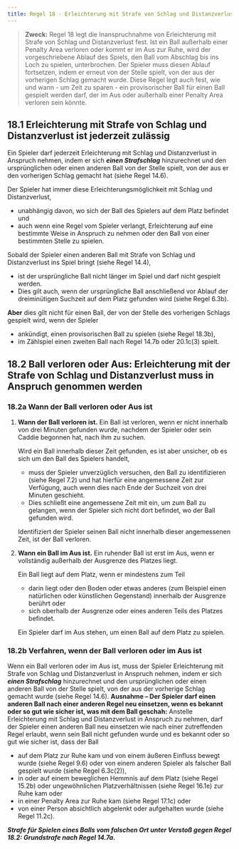 ```yaml
---
title: Regel 18 - Erleichterung mit Strafe von Schlag und Distanzverlust, Ball verloren oder Aus, provisorischer Ball
---
```


> **Zweck:**
> Regel 18 legt die Inanspruchnahme von Erleichterung mit Strafe von Schlag und Distanzverlust fest. Ist ein Ball außerhalb einer Penalty Area verloren oder kommt er im Aus zur Ruhe, wird der vorgeschriebene Ablauf des Spiels, den Ball vom Abschlag bis ins Loch zu spielen, unterbrochen. Der Spieler muss diesen Ablauf fortsetzen, indem er erneut von der Stelle spielt, von der aus der vorherigen Schlag gemacht wurde.
> Diese Regel legt auch fest, wie und wann - um Zeit zu sparen - ein provisorischer Ball für einen Ball gespielt werden darf, der im Aus oder außerhalb einer Penalty Area verloren sein könnte.

## 18.1 Erleichterung mit Strafe von Schlag und Distanzverlust ist jederzeit zulässig

Ein Spieler darf jederzeit Erleichterung mit Schlag und Distanzverlust in Anspruch nehmen, indem er sich **_einen Strafschlag_** hinzurechnet und den ursprünglichen oder einen anderen Ball von der Stelle spielt, von der aus er den vorherigen Schlag gemacht hat (siehe Regel 14.6).

Der Spieler hat immer diese Erleichterungsmöglichkeit mit Schlag und Distanzverlust,

- unabhängig davon, wo sich der Ball des Spielers auf dem Platz befindet und
- auch wenn eine Regel vom Spieler verlangt, Erleichterung auf eine bestimmte Weise in Anspruch zu nehmen oder den Ball von einer bestimmten Stelle zu spielen.

Sobald der Spieler einen anderen Ball mit Strafe von Schlag und Distanzverlust ins Spiel bringt (siehe Regel 14.4),

- ist der ursprüngliche Ball nicht länger im Spiel und darf nicht gespielt werden.
- Dies gilt auch, wenn der ursprüngliche Ball anschließend vor Ablauf der dreiminütigen Suchzeit auf dem Platz gefunden wird (siehe Regel 6.3b).

**Aber** dies gilt nicht für einen Ball, der von der Stelle des vorherigen Schlags gespielt wird, wenn der Spieler

- ankündigt, einen provisorischen Ball zu spielen (siehe Regel 18.3b),
- im Zählspiel einen zweiten Ball nach Regel 14.7b oder 20.1c(3) spielt.

## 18.2 Ball verloren oder Aus: Erleichterung mit der Strafe von Schlag und Distanzverlust muss in Anspruch genommen werden

### 18.2a Wann der Ball verloren oder Aus ist

1. **Wann der Ball verloren ist.** Ein Ball ist verloren, wenn er nicht innerhalb von drei Minuten gefunden wurde, nachdem der Spieler oder sein Caddie begonnen hat, nach ihm zu suchen.

   Wird ein Ball innerhalb dieser Zeit gefunden, es ist aber unsicher, ob es sich um den Ball des Spielers handelt,

   - muss der Spieler unverzüglich versuchen, den Ball zu identifizieren (siehe Regel 7.2) und hat hierfür eine angemessene Zeit zur Verfügung, auch wenn dies nach Ende der Suchzeit von drei Minuten geschieht.
   - Dies schließt eine angemessene Zeit mit ein, um zum Ball zu gelangen, wenn der Spieler sich nicht dort befindet, wo der Ball gefunden wird.

   Identifiziert der Spieler seinen Ball nicht innerhalb dieser angemessenen Zeit, ist der Ball verloren.

2. **Wann ein Ball im Aus ist.** Ein ruhender Ball ist erst im Aus, wenn er vollständig außerhalb der Ausgrenze des Platzes liegt.

   Ein Ball liegt auf dem Platz, wenn er mindestens zum Teil

   - darin liegt oder den Boden oder etwas anderes (zum Beispiel einen natürlichen oder künstlichen Gegenstand) innerhalb der Ausgrenze berührt oder
   - sich oberhalb der Ausgrenze oder eines anderen Teils des Platzes befindet.

   Ein Spieler darf im Aus stehen, um einen Ball auf dem Platz zu spielen.

### 18.2b Verfahren, wenn der Ball verloren oder im Aus ist

Wenn ein Ball verloren oder im Aus ist, muss der Spieler Erleichterung mit Strafe von Schlag und Distanzverlust in Anspruch nehmen, indem er sich **_einen Strafschlag_** hinzurechnet und den ursprünglichen oder einen anderen Ball von der Stelle spielt, von der aus der vorherige Schlag gemacht wurde (siehe Regel 14.6).
**Ausnahme – Der Spieler darf einen anderen Ball nach einer anderen Regel neu einsetzen, wenn es bekannt oder so gut wie sicher ist, was mit dem Ball geschah:** Anstelle Erleichterung mit Schlag und Distanzverlust in Anspruch zu nehmen, darf der Spieler einen anderen Ball neu einsetzen wie nach einer zutreffenden Regel erlaubt, wenn sein Ball nicht gefunden wurde und es bekannt oder so gut wie sicher ist, dass der Ball

- auf dem Platz zur Ruhe kam und von einem äußeren Einfluss bewegt wurde (siehe Regel 9.6) oder von einem anderen Spieler als falscher Ball gespielt wurde (siehe Regel 6.3c(2)),
- in oder auf einem beweglichen Hemmnis auf dem Platz (siehe Regel 15.2b) oder ungewöhnlichen Platzverhältnissen (siehe Regel 16.1e) zur Ruhe kam oder
- in einer Penalty Area zur Ruhe kam (siehe Regel 17.1c) oder
- von einer Person absichtlich abgelenkt oder aufgehalten wurde (siehe Regel 11.2c).

**_Strafe für Spielen eines Balls vom falschen Ort unter Verstoß gegen Regel 18.2: Grundstrafe nach Regel 14.7a._**
